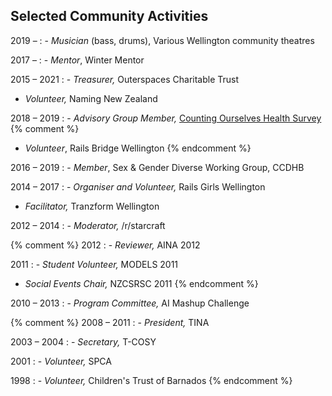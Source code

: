 ## Selected Community Activities

2019 &ndash;
: - _Musician_ (bass, drums),
    Various Wellington community theatres

2017 &ndash;
: - _Mentor_,
    Winter Mentor

2015 &ndash; 2021
: - _Treasurer,_
    Outerspaces Charitable Trust
  - _Volunteer,_
    Naming New Zealand

2018 &ndash; 2019
: - _Advisory Group Member,_
    [Counting Ourselves Health Survey](https://countingourselves.nz/index.php/community-advisory-group/)
  {% comment %}
  - _Volunteer_,
    Rails Bridge Wellington
  {% endcomment %}

2016 &ndash; 2019
: - _Member_,
    Sex & Gender Diverse Working Group, CCDHB

2014 &ndash; 2017
: - _Organiser and Volunteer,_
    Rails Girls Wellington
  - _Facilitator,_
    Tranzform Wellington

2012 &ndash; 2014
: - _Moderator,_
    /r/starcraft

{% comment %}
2012
: - _Reviewer,_
    AINA 2012

2011
: - _Student Volunteer,_
    MODELS 2011
  - _Social Events Chair,_
    NZCSRSC 2011
{% endcomment %}

2010 &ndash; 2013
: - _Program Committee,_
    AI Mashup Challenge

{% comment %}
2008 &ndash; 2011
: - _President,_
    TINA

2003 &ndash; 2004
: - _Secretary,_
    T-COSY

2001
: - _Volunteer,_
    SPCA

1998
: - _Volunteer,_
    Children's Trust of Barnados
{% endcomment %}
